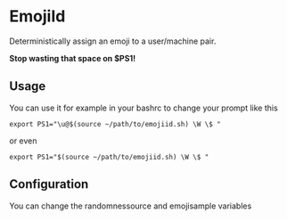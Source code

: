# EmojiId

Deterministically assign an emoji to a user/machine pair.

**Stop wasting that space on $PS1!**

## Usage

You can use it for example in your bashrc to change your prompt
like this

    export PS1="\u@$(source ~/path/to/emojiid.sh) \W \$ "

or even

    export PS1="$(source ~/path/to/emojiid.sh) \W \$ " 

## Configuration

You can change the randomnessource and emojisample variables


